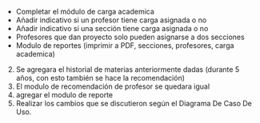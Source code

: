 - Completar el módulo de carga academica
- Añadir indicativo si un profesor tiene carga asignada o no
- Añadir indicativo si una sección tiene carga asignada o no
- Profesores que dan proyecto solo pueden asignarse a dos secciones
- Modulo de reportes (imprimir a PDF, secciones, profesores, carga academica)

2.	Se agregara el historial de materias anteriormente dadas (durante 5 años, con esto también se hace la recomendación)
3.	El modulo de recomendación de profesor se quedara igual 
5.	agregar el modulo de reporte 
7.	Realizar los cambios que se discutieron según el Diagrama De Caso De Uso.